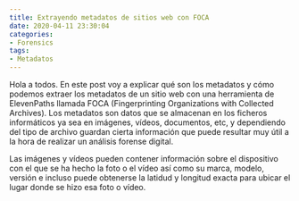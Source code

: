 ```yaml
---
title: Extrayendo metadatos de sitios web con FOCA
date: 2020-04-11 23:30:04
categories:
- Forensics
tags:
- Metadatos
---
```


Hola a todos. En este post voy a explicar qué son los metadatos y cómo podemos extraer los metadatos de un sitio web con una herramienta de ElevenPaths llamada FOCA (Fingerprinting Organizations with Collected Archives). Los metadatos son datos que se almacenan en los ficheros informáticos ya sea en imágenes, vídeos, documentos, etc, y dependiendo del tipo de archivo guardan cierta información que puede resultar muy útil a la hora de realizar un análisis forense digital. 

Las imágenes y vídeos pueden contener información sobre el dispositivo con el que se ha hecho la foto o el vídeo así como su marca, modelo, versión e incluso puede obtenerse la latidud y longitud exacta para ubicar el lugar donde se hizo esa foto o vídeo.
